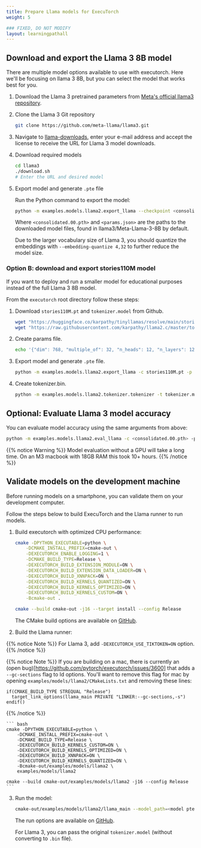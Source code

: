 ```yaml
---
title: Prepare Llama models for ExecuTorch
weight: 5

### FIXED, DO NOT MODIFY
layout: learningpathall
---
```


## Download and export the Llama 3 8B model

There are multiple model options available to use with executorch. Here we'll be focusing on llama 3 8B, but you can select the model that works best for you.

1. Download the Llama 3 pretrained parameters from [Meta's official llama3 repository](https://github.com/meta-llama/llama3/).

2. Clone the Llama 3 Git repository

    ```bash
    git clone https://github.com/meta-llama/llama3.git
     ```

3. Navigate to [llama-downloads](https://llama.meta.com/llama-downloads/), enter your e-mail address and accept the license to receive the URL for Llama 3 model downloads.

4. Download required models

    ```bash
    cd llama3
    ./download.sh
    # Enter the URL and desired model
    ```

5. Export model and generate `.pte` file

    Run the Python command to export the model:

    ```bash
    python -m examples.models.llama2.export_llama --checkpoint <consolidated.00.pth> -p <params.json> -kv --use_sdpa_with_kv_cache -X -qmode 8da4w  --group_size 128 -d fp32 --metadata '{"get_bos_id":128000, "get_eos_id":128001}' --embedding-quantize 4,32 --output_name="llama3_kv_sdpa_xnn_qe_4_32.pte"
    ```

    Where `<consolidated.00.pth>` and `<params.json>` are the paths to the downloaded model files, found in llama3/Meta-Llama-3-8B by default.

    Due to the larger vocabulary size of Llama 3, you should quantize the embeddings with `--embedding-quantize 4,32` to further reduce the model size.

### Option B: download and export stories110M model

If you want to deploy and run a smaller model for educational purposes instead of the full Llama 3 8B model.

From the `executorch` root directory follow these steps:

1. Download `stories110M.pt` and `tokenizer.model` from Github.

    ``` bash
    wget "https://huggingface.co/karpathy/tinyllamas/resolve/main/stories110M.pt"
    wget "https://raw.githubusercontent.com/karpathy/llama2.c/master/tokenizer.model"
    ```

2. Create params file.

    ``` bash
    echo '{"dim": 768, "multiple_of": 32, "n_heads": 12, "n_layers": 12, "norm_eps": 1e-05, "vocab_size": 32000}' > params.json
    ```

3. Export model and generate `.pte` file.

    ``` bash
    python -m examples.models.llama2.export_llama -c stories110M.pt -p params.json -X
    ```

4. Create tokenizer.bin.

    ``` bash
    python -m examples.models.llama2.tokenizer.tokenizer -t tokenizer.model -o tokenizer.bin
    ```

## Optional: Evaluate Llama 3 model accuracy

You can evaluate model accuracy using the same arguments from above:

``` bash
python -m examples.models.llama2.eval_llama -c <consolidated.00.pth> -p <params.json> -t <tokenizer.model> -d fp32 --max_seq_len 2048 --limit 1000
```

{{% notice Warning %}}
Model evaluation without a GPU will take a long time. On an M3 macbook with 18GB RAM this took 10+ hours.
{{% /notice %}}

## Validate models on the development machine

Before running models on a smartphone, you can validate them on your development computer. 

Follow the steps below to build ExecuTorch and the Llama runner to run models. 

1. Build executorch with optimized CPU performance:

    ``` bash
    cmake -DPYTHON_EXECUTABLE=python \
        -DCMAKE_INSTALL_PREFIX=cmake-out \
        -DEXECUTORCH_ENABLE_LOGGING=1 \
        -DCMAKE_BUILD_TYPE=Release \
        -DEXECUTORCH_BUILD_EXTENSION_MODULE=ON \
        -DEXECUTORCH_BUILD_EXTENSION_DATA_LOADER=ON \
        -DEXECUTORCH_BUILD_XNNPACK=ON \
        -DEXECUTORCH_BUILD_KERNELS_QUANTIZED=ON \
        -DEXECUTORCH_BUILD_KERNELS_OPTIMIZED=ON \
        -DEXECUTORCH_BUILD_KERNELS_CUSTOM=ON \
        -Bcmake-out .

    cmake --build cmake-out -j16 --target install --config Release
    ```

    The CMake build options are available on [GitHub](https://github.com/pytorch/executorch/blob/main/CMakeLists.txt#L59).

2. Build the Llama runner:

{{% notice Note %}}
For Llama 3, add `-DEXECUTORCH_USE_TIKTOKEN=ON` option.
{{% /notice %}}

{{% notice Note %}}
If you are building on a mac, there is currently an (open bug)[https://github.com/pytorch/executorch/issues/3600] that adds a `--gc-sections` flag to ld options. You'll want to remove this flag for mac by opening `examples/models/llama2/CMakeLists.txt` and removing these lines:

```
if(CMAKE_BUILD_TYPE STREQUAL "Release")
  target_link_options(llama_main PRIVATE "LINKER:--gc-sections,-s")
endif()
```
{{% /notice %}}

    ``` bash
    cmake -DPYTHON_EXECUTABLE=python \
        -DCMAKE_INSTALL_PREFIX=cmake-out \
        -DCMAKE_BUILD_TYPE=Release \
        -DEXECUTORCH_BUILD_KERNELS_CUSTOM=ON \
        -DEXECUTORCH_BUILD_KERNELS_OPTIMIZED=ON \
        -DEXECUTORCH_BUILD_XNNPACK=ON \
        -DEXECUTORCH_BUILD_KERNELS_QUANTIZED=ON \
        -Bcmake-out/examples/models/llama2 \
        examples/models/llama2

    cmake --build cmake-out/examples/models/llama2 -j16 --config Release
    ```

3. Run the model: 

    ``` bash
    cmake-out/examples/models/llama2/llama_main --model_path=<model pte file> --tokenizer_path=<tokenizer.bin> --prompt=<prompt>
    ```

    The run options are available on [GitHub](https://github.com/pytorch/executorch/blob/main/examples/models/llama2/main.cpp#L18-L40).

    For Llama 3, you can pass the original `tokenizer.model` (without converting to `.bin` file).
